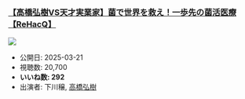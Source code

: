 ### [【高橋弘樹VS天才実業家】菌で世界を救え！一歩先の菌活医療【ReHacQ】](https://www.youtube.com/watch?v=XJI8OHI9pjc)
[![](https://img.youtube.com/vi/XJI8OHI9pjc/sddefault.jpg)](https://www.youtube.com/watch?v=XJI8OHI9pjc)
-   公開日: 2025-03-21
-   視聴数: 20,700
-   **いいね数: 292**
-   出演者: 下川穣, [高橋弘樹](/rehacq_fan/people/高橋弘樹 "wikilink")
